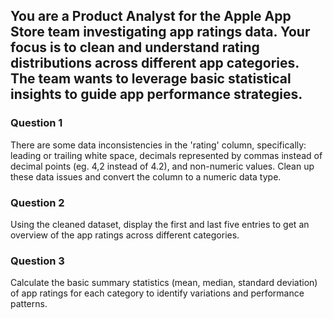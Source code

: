 ## You are a Product Analyst for the Apple App Store team investigating app ratings data. Your focus is to clean and understand rating distributions across different app categories. The team wants to leverage basic statistical insights to guide app performance strategies.

### Question 1

There are some data inconsistencies in the 'rating' column, specifically: leading or trailing white space, decimals represented by commas instead of decimal points (eg. 4,2 instead of 4.2), and non-numeric values. Clean up these data issues and convert the column to a numeric data type.

### Question 2

Using the cleaned dataset, display the first and last five entries to get an overview of the app ratings across different categories.

### Question 3

Calculate the basic summary statistics (mean, median, standard deviation) of app ratings for each category to identify variations and performance patterns.
